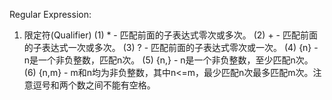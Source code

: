 Regular Expression:
1. 限定符(Qualifier)
  (1) * - 匹配前面的子表达式零次或多次。
  (2) + - 匹配前面的子表达式一次或多次。
  (3) ? - 匹配前面的子表达式零次或一次。
  (4) {n} - n是一个非负整数，匹配n次。
  (5) {n,} - n是一个非负整数，至少匹配n次。
  (6) {n,m} - m和n均为非负整数，其中n<=m，最少匹配n次最多匹配m次。注意逗号和两个数之间不能有空格。
